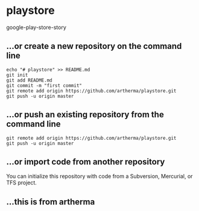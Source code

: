 # playstore
google-play-store-story

## …or create a new repository on the command line
```
echo "# playstore" >> README.md
git init
git add README.md
git commit -m "first commit"
git remote add origin https://github.com/artherma/playstore.git
git push -u origin master
```
## …or push an existing repository from the command line
```
git remote add origin https://github.com/artherma/playstore.git
git push -u origin master
```

## …or import code from another repository
You can initialize this repository with code from a Subversion, Mercurial, or TFS project.

## ...this is from artherma
